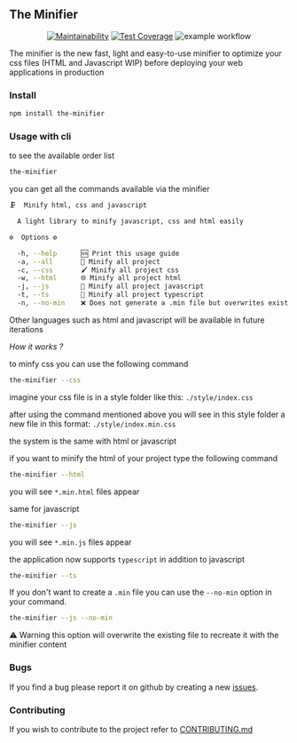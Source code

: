 ## The Minifier

<div align="center">

  [![Maintainability](https://api.codeclimate.com/v1/badges/7210bd2f950466648bc2/maintainability)](https://codeclimate.com/github/yohann-kevin/the-minifier/maintainability) [![Test Coverage](https://api.codeclimate.com/v1/badges/7210bd2f950466648bc2/test_coverage)](https://codeclimate.com/github/yohann-kevin/the-minifier/test_coverage) ![example workflow](https://github.com/yohann-kevin/the-minifier/actions/workflows/node.js.yml/badge.svg)

</div>

The minifier is the new fast, light and easy-to-use minifier to optimize your css files (HTML and Javascript WIP) before deploying your web applications in production

### Install

```bash
npm install the-minifier
```

### Usage with cli

to see the available order list

```bash
the-minifier
```

you can get all the commands available via the minifier

```bash
🗜️  Minify html, css and javascript

  A light library to minify javascript, css and html easily 

⚙️  Options ⚙️

  -h, --help      🆘 Print this usage guide                                     
  -a, --all       📝 Minify all project                                         
  -c, --css       🖌️ Minify all project css                                    
  -w, --html      🌐 Minify all project html                                    
  -j, --js        🚂 Minify all project javascript                              
  -t, --ts        🚆 Minify all project typescript                              
  -n, --no-min    ❌ Does not generate a .min file but overwrites existing files
```

Other languages such as html and javascript will be available in future iterations

*How it works ?*

to minfy css you can use the following command

```bash
the-minifier --css
```

imagine your css file is in a style folder like this: `./style/index.css`

after using the command mentioned above you will see in this style folder a new file in this format: `./style/index.min.css`

the system is the same with html or javascript

if you want to minify the html of your project type the following command

```bash
the-minifier --html
```

you will see `*.min.html` files appear

same for javascript

```bash
the-minifier --js
```

you will see `*.min.js` files appear

the application now supports `typescript` in addition to javascript

```bash
the-minifier --ts
```

If you don't want to create a `.min` file you can use the `--no-min` option in your command.

```bash
the-minifier --js --no-min
```

⚠️ Warning this option will overwrite the existing file to recreate it with the minifier content

### Bugs

If you find a bug please report it on github by creating a new [issues](https://github.com/yohann-kevin/the-minifier/issues).

### Contributing

If you wish to contribute to the project refer to [CONTRIBUTING.md](https://github.com/yohann-kevin/the-minifier/blob/feature/contributing-doc/CONTRIBUTING.md)
